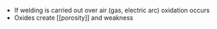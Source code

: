 - If welding is carried out over air (gas, electric arc) oxidation occurs
- Oxides create [[porosity]] and weakness